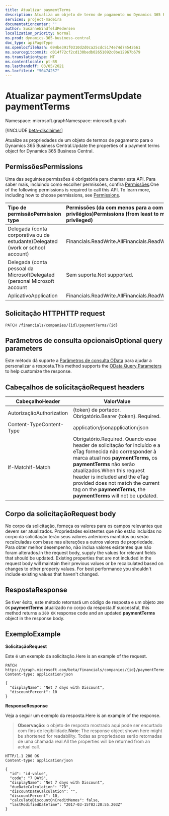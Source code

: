 ```yaml
---
title: Atualizar paymentTerms
description: Atualiza um objeto de termo de pagamento no Dynamics 365 Business Central.
services: project-madeira
documentationcenter: ''
author: SusanneWindfeldPedersen
localization_priority: Normal
ms.prod: dynamics-365-business-central
doc_type: apiPageType
ms.openlocfilehash: 694be391f0310d2d0ca25cdc5174e74d74542661
ms.sourcegitcommit: d014f72cf2cd130bedb02651092c0be12967b679
ms.translationtype: MT
ms.contentlocale: pt-BR
ms.lasthandoff: 03/05/2021
ms.locfileid: "50474257"
---
```

# <a name="update-paymentterms"></a><span data-ttu-id="1dce1-103">Atualizar paymentTerms</span><span class="sxs-lookup"><span data-stu-id="1dce1-103">Update paymentTerms</span></span>

<span data-ttu-id="1dce1-104">Namespace: microsoft.graph</span><span class="sxs-lookup"><span data-stu-id="1dce1-104">Namespace: microsoft.graph</span></span>

[!INCLUDE [beta-disclaimer](../../includes/beta-disclaimer.md)]

<span data-ttu-id="1dce1-105">Atualize as propriedades de um objeto de termos de pagamento para o Dynamics 365 Business Central.</span><span class="sxs-lookup"><span data-stu-id="1dce1-105">Update the properties of a payment terms object for Dynamics 365 Business Central.</span></span>

## <a name="permissions"></a><span data-ttu-id="1dce1-106">Permissões</span><span class="sxs-lookup"><span data-stu-id="1dce1-106">Permissions</span></span>
<span data-ttu-id="1dce1-p101">Uma das seguintes permissões é obrigatória para chamar esta API. Para saber mais, incluindo como escolher permissões, confira [Permissões](/graph/permissions-reference).</span><span class="sxs-lookup"><span data-stu-id="1dce1-p101">One of the following permissions is required to call this API. To learn more, including how to choose permissions, see [Permissions](/graph/permissions-reference).</span></span>

|<span data-ttu-id="1dce1-109">Tipo de permissão</span><span class="sxs-lookup"><span data-stu-id="1dce1-109">Permission type</span></span> |<span data-ttu-id="1dce1-110">Permissões (da com menos para a com mais privilégios)</span><span class="sxs-lookup"><span data-stu-id="1dce1-110">Permissions (from least to most privileged)</span></span>|
|:---------------|:------------------------------------------|
|<span data-ttu-id="1dce1-111">Delegada (conta corporativa ou de estudante)</span><span class="sxs-lookup"><span data-stu-id="1dce1-111">Delegated (work or school account)</span></span>|<span data-ttu-id="1dce1-112">Financials.ReadWrite.All</span><span class="sxs-lookup"><span data-stu-id="1dce1-112">Financials.ReadWrite.All</span></span> |
|<span data-ttu-id="1dce1-113">Delegada (conta pessoal da Microsoft</span><span class="sxs-lookup"><span data-stu-id="1dce1-113">Delegated (personal Microsoft account</span></span>|<span data-ttu-id="1dce1-114">Sem suporte.</span><span class="sxs-lookup"><span data-stu-id="1dce1-114">Not supported.</span></span>|
|<span data-ttu-id="1dce1-115">Aplicativo</span><span class="sxs-lookup"><span data-stu-id="1dce1-115">Application</span></span>|<span data-ttu-id="1dce1-116">Financials.ReadWrite.All</span><span class="sxs-lookup"><span data-stu-id="1dce1-116">Financials.ReadWrite.All</span></span>|

## <a name="http-request"></a><span data-ttu-id="1dce1-117">Solicitação HTTP</span><span class="sxs-lookup"><span data-stu-id="1dce1-117">HTTP request</span></span>
```
PATCH /financials/companies/{id}/paymentTerms/{id}
```

## <a name="optional-query-parameters"></a><span data-ttu-id="1dce1-118">Parâmetros de consulta opcionais</span><span class="sxs-lookup"><span data-stu-id="1dce1-118">Optional query parameters</span></span>
<span data-ttu-id="1dce1-119">Este método dá suporte a [Parâmetros de consulta OData](/graph/query-parameters) para ajudar a personalizar a resposta.</span><span class="sxs-lookup"><span data-stu-id="1dce1-119">This method supports the [OData Query Parameters](/graph/query-parameters) to help customize the response.</span></span>

## <a name="request-headers"></a><span data-ttu-id="1dce1-120">Cabeçalhos de solicitação</span><span class="sxs-lookup"><span data-stu-id="1dce1-120">Request headers</span></span>
|<span data-ttu-id="1dce1-121">Cabeçalho</span><span class="sxs-lookup"><span data-stu-id="1dce1-121">Header</span></span>        |<span data-ttu-id="1dce1-122">Valor</span><span class="sxs-lookup"><span data-stu-id="1dce1-122">Value</span></span>                    |
|--------------|-------------------------|
|<span data-ttu-id="1dce1-123">Autorização</span><span class="sxs-lookup"><span data-stu-id="1dce1-123">Authorization</span></span> |<span data-ttu-id="1dce1-p102">{token} de portador. Obrigatório.</span><span class="sxs-lookup"><span data-stu-id="1dce1-p102">Bearer {token}. Required.</span></span>|
|<span data-ttu-id="1dce1-126">Content-Type</span><span class="sxs-lookup"><span data-stu-id="1dce1-126">Content-Type</span></span>  |<span data-ttu-id="1dce1-127">application/json</span><span class="sxs-lookup"><span data-stu-id="1dce1-127">application/json</span></span>         |
|<span data-ttu-id="1dce1-128">If-Match</span><span class="sxs-lookup"><span data-stu-id="1dce1-128">If-Match</span></span>      |<span data-ttu-id="1dce1-129">Obrigatório.</span><span class="sxs-lookup"><span data-stu-id="1dce1-129">Required.</span></span> <span data-ttu-id="1dce1-130">Quando esse header de solicitação for incluído e a eTag fornecida não corresponder à marca atual nos **paymentTerms,** os **paymentTerms** não serão atualizados.</span><span class="sxs-lookup"><span data-stu-id="1dce1-130">When this request header is included and the eTag provided does not match the current tag on the **paymentTerms**, the **paymentTerms** will not be updated.</span></span> |

## <a name="request-body"></a><span data-ttu-id="1dce1-131">Corpo da solicitação</span><span class="sxs-lookup"><span data-stu-id="1dce1-131">Request body</span></span>
<span data-ttu-id="1dce1-p104">No corpo da solicitação, forneça os valores para os campos relevantes que devem ser atualizados. Propriedades existentes que não estão incluídas no corpo da solicitação terão seus valores anteriores mantidos ou serão recalculadas com base nas alterações a outros valores de propriedade. Para obter melhor desempenho, não inclua valores existentes que não foram alterados.</span><span class="sxs-lookup"><span data-stu-id="1dce1-p104">In the request body, supply the values for relevant fields that should be updated. Existing properties that are not included in the request body will maintain their previous values or be recalculated based on changes to other property values. For best performance you shouldn't include existing values that haven't changed.</span></span>

## <a name="response"></a><span data-ttu-id="1dce1-135">Resposta</span><span class="sxs-lookup"><span data-stu-id="1dce1-135">Response</span></span>
<span data-ttu-id="1dce1-136">Se tiver êxito, este método retornará um código de resposta e um objeto `200 OK` **paymentTerms** atualizado no corpo da resposta.</span><span class="sxs-lookup"><span data-stu-id="1dce1-136">If successful, this method returns a `200 OK` response code and an updated **paymentTerms** object in the response body.</span></span>

## <a name="example"></a><span data-ttu-id="1dce1-137">Exemplo</span><span class="sxs-lookup"><span data-stu-id="1dce1-137">Example</span></span>

<span data-ttu-id="1dce1-138">**Solicitação**</span><span class="sxs-lookup"><span data-stu-id="1dce1-138">**Request**</span></span>

<span data-ttu-id="1dce1-139">Este é um exemplo da solicitação.</span><span class="sxs-lookup"><span data-stu-id="1dce1-139">Here is an example of the request.</span></span>
```http
PATCH https://graph.microsoft.com/beta/financials/companies/{id}/paymentTerms/{id}
Content-type: application/json

{
  "displayName": "Net 7 days with Discount",
  "discountPercent": 10
}
```

<span data-ttu-id="1dce1-140">**Response**</span><span class="sxs-lookup"><span data-stu-id="1dce1-140">**Response**</span></span>

<span data-ttu-id="1dce1-141">Veja a seguir um exemplo da resposta.</span><span class="sxs-lookup"><span data-stu-id="1dce1-141">Here is an example of the response.</span></span> 

> <span data-ttu-id="1dce1-142">**Observação**: o objeto de resposta mostrado aqui pode ser encurtado com fins de legibilidade.</span><span class="sxs-lookup"><span data-stu-id="1dce1-142">**Note**: The response object shown here might be shortened for readability.</span></span> <span data-ttu-id="1dce1-143">Todas as propriedades serão retornadas de uma chamada real.</span><span class="sxs-lookup"><span data-stu-id="1dce1-143">All the properties will be returned from an actual call.</span></span>

```http
HTTP/1.1 200 OK
Content-type: application/json

{
  "id": "id-value",
  "code": "7 DAYS",
  "displayName": "Net 7 days with Discount",
  "dueDateCalculation": "7D",
  "discountDateCalculation": "",
  "discountPercent": 10,
  "calculateDiscountOnCreditMemos": false,
  "lastModifiedDateTime": "2017-03-15T02:20:55.203Z"
}
```



